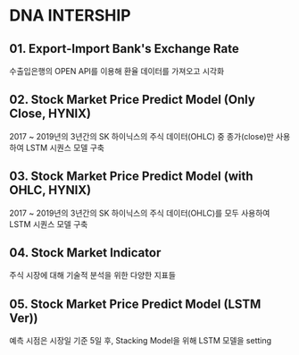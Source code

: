 # DNA INTERSHIP

## 01. Export-Import Bank's Exchange Rate

수출입은행의 OPEN API를 이용해 환율 데이터를 가져오고 시각화

## 02. Stock Market Price Predict Model (Only Close, HYNIX)

2017 ~ 2019년의 3년간의 SK 하이닉스의 주식 데이터(OHLC) 중 종가(close)만 사용하여 LSTM 시퀀스 모델 구축

## 03. Stock Market Price Predict Model (with OHLC, HYNIX)

2017 ~ 2019년의 3년간의 SK 하이닉스의 주식 데이터(OHLC)를 모두 사용하여 LSTM 시퀀스 모델 구축

## 04. Stock Market Indicator

주식 시장에 대해 기술적 분석을 위한 다양한 지표들

## 05. Stock Market Price Predict Model (LSTM Ver))

예측 시점은 시장일 기준 5일 후, Stacking Model을 위해 LSTM 모델을 setting
